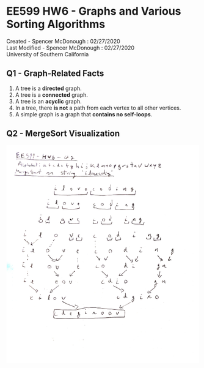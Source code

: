 # EE599 HW6 - Graphs and Various Sorting Algorithms

Created - Spencer McDonough : 02/27/2020<br>
Last Modified - Spencer McDonough : 02/27/2020<br>
University of Southern California

## Q1 - Graph-Related Facts
1. A tree is a **directed** graph.
2. A tree is a **connected** graph.
3. A tree is an **acyclic** graph.
4. In a tree, there **is not** a path from each vertex to all other vertices.
5. A simple graph is a graph that **contains no self-loops**.

## Q2 - MergeSort Visualization
![A visualization of MergeSort on the string 'ilovecoding'](ee599-hw6-q2-mergesort.png)

```

```